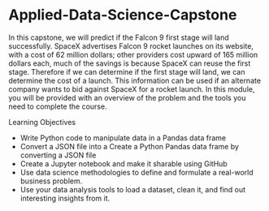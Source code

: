 # Applied-Data-Science-Capstone

In this capstone, we will predict if the Falcon 9 first stage will land successfully. SpaceX advertises Falcon 9 rocket launches on its website, with a cost of 62 million dollars; other providers cost upward of 165 million dollars each, much of the savings is because SpaceX can reuse the first stage. Therefore if we can determine if the first stage will land, we can determine the cost of a launch. This information can be used if an alternate company wants to bid against SpaceX for a rocket launch. In this module, you will be provided with an overview of the problem and the tools you need to complete the course.

Learning Objectives
* Write Python code to manipulate data in a Pandas data frame
* Convert a JSON file into a Create a Python Pandas data frame by converting a JSON file
* Create a Jupyter notebook and make it sharable using GitHub
* Use data science methodologies to define and formulate a real-world business problem.
* Use your data analysis tools to load a dataset, clean it, and find out interesting insights from it.

